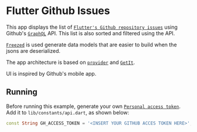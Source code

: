 # Flutter Github Issues

This app displays the list of [`Flutter's Github repository issues`](https://github.com/flutter/flutter/issues) using Github's [`GraphQL`](https://pub.dev/packages/graphql_flutter) API. This list is also sorted and filtered using the API.

[`Freezed`](https://pub.dev/packages/freezed) is used generate data models that are easier to build when the jsons are deserialized.

The app architecture is based on [`provider`](https://pub.dev/packages/provider) and [`GetIt`](https://pub.dev/packages/get_it).

UI is inspired by Github's mobile app.

## Running

Before running this example, generate your own [`Personal access token`](https://github.com/settings/tokens). Add it to `lib/constants/api.dart`, as shown below:

```dart
const String GH_ACCESS_TOKEN = '<INSERT YOUR GITHUB ACCES TOKEN HERE>';
```
